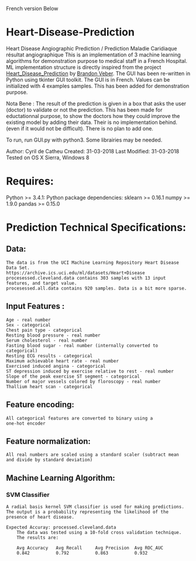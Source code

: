 French version Below

# Heart-Disease-Prediction
Heart Disease Angiographic Prediction /  Prediction Maladie Caridiaque résultat angiographique
This is an implementation of 3 machine learning algorithms for demonstration purpose to medical staff in a French Hospital.
ML implementation structure is directly inspired from the project [Heart_Disease_Prediction](https://github.com/bveber/Heart_Disease_Prediction) by [Brandon Veber](https://github.com/bveber). 
The GUI has been re-written in Python using tkinter GUI toolkit. 
The GUI is in French. Values can be initialized with 4 examples samples. This has been added for demonstration purpose.

Nota Bene : The result of the prediction is given in a box that asks the user (doctor) to validate or not the prediction. This has been made for eductationnal purpose, to show the doctors how they could improve the existing model by adding their data. Their is no implementation behind. (even if it would not be difficult). There is no plan to add one.

To run, run GUI.py with python3. Some librairies may be needed.

Author: Cyril de Catheu
Created: 31-03-2018
Last Modified: 31-03-2018
Tested on OS X Sierra, Windows 8

# Requires:
Python >= 3.4.1:
	Python package dependencies:
		sklearn >= 0.16.1
		numpy   >= 1.9.0
		pandas  >= 0.15.0

# Prediction Technical Specifications:
## Data:
	The data is from the UCI Machine Learning Repository Heart Disease Data Set.
	https://archive.ics.uci.edu/ml/datasets/Heart+Disease
	procesessed.cleveland.data contains 303 samples with 13 input features, and target value.
	procesessed.all.data contains 920 samples. Data is a bit more sparse.

 
## Input Features :
	Age - real number
	Sex - categorical
	Chest pain type - categorical
	Resting blood pressure - real number
	Serum cholesterol - real number
	Fasting blood sugar - real number (internally converted to categorical)
	Resting ECG results - categorical
	Maximum achievable heart rate - real number
	Exercised induced angina - categorical
	ST depression induced by exercise relative to rest - real number
	Slope of the peak exercise ST segment - categorical
	Number of major vessels colored by floroscopy - real number
	Thallium heart scan - categorical

## Feature encoding:
	All categorical features are converted to binary using a 
	one-hot encoder

## Feature normalization:
	All real numbers are scaled using a standard scaler (subtract mean
	and divide by standard deviation)

## Machine Learning Algorithm:
### SVM Classifier
	A radial basis kernel SVM classifier is used for making predictions.
	The output is a probability representing the likelihood of the 
	presence of heart disease.

	Expected Accuray: processed.cleveland.data
		The data was tested using a 10-fold cross validation technique.
		The results are:

		Avg Accuracy   Avg Recall     Avg Precision  Avg ROC_AUC
		0.842          0.792          0.863          0.932
